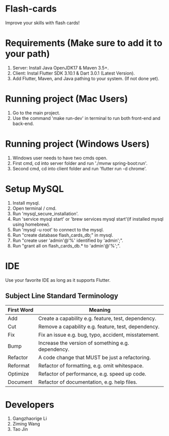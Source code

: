 # Flash-cards
Improve your skills with flash cards!

# Requirements (Make sure to add it to your path)
1. Server: Install Java OpenJDK17 & Maven 3.5+. 
2. Client: Instal Flutter SDK 3.10.1 & Dart 3.0.1 (Latest Version).
3. Add Flutter, Maven, and Java pathing to your system. (If not done yet).

# Running project (Mac Users)
1. Go to the main project.
2. Use the command 'make run-dev' in terminal to run both front-end and back-end.

# Running project (Windows Users)
1. Windows user needs to have two cmds open.
2. First cmd, cd into server folder and run './mvnw spring-boot:run'.
3. Second cmd, cd into client folder and run 'flutter run -d chrome'.

# Setup MySQL
1. Install mysql.
2. Open terminal / cmd.
3. Run 'mysql_secure_installation'.
4. Run 'service mysql start' or 'brew services mysql start'(if installed mysql using homebrew).
5. Run 'mysql -u root' to connect to the mysql.
6. Run "create database flash_cards_db;" in mysql.
7. Run "create user 'admin'@'%' identified by 'admin';".
8. Run "grant all on flash_cards_db.* to 'admin'@'%';".


# IDE
Use your favorite IDE as long as it supports Flutter.

## Subject Line Standard Terminology

First Word | Meaning
--- | --
Add | Create a capability e.g. feature, test, dependency.
Cut | Remove a capability e.g. feature, test, dependency.
Fix | Fix an issue e.g. bug, typo, accident, misstatement.
Bump | Increase the version of something e.g. dependency.
Refactor | A code change that MUST be just a refactoring.
Reformat | Refactor of formatting, e.g. omit whitespace.
Optimize | Refactor of performance, e.g. speed up code.
Document | Refactor of documentation, e.g. help files.

# Developers
1. Gangzhaorige Li
2. Ziming Wang
3. Tao Jin
